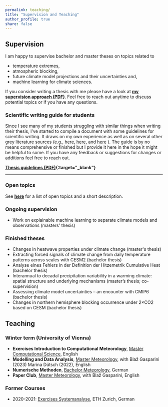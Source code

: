 ```yaml
---
permalink: teaching/
title: "Supervision and Teaching"
author_profile: true
share: false
---
```


Supervision
-----------

I am happy to supervise bachelor and master theses on topics related to
- temperature extremes,
- atmospheric blocking,
- future climate model projections and their uncertainties and,
- machine learning for climate sciences.

If you consider writing a thesis with me please have a look at <a href="/thesis/supervision_approach.pdf" target="_blank"><b>**my supervision approach (PDF)**</b></a>. Feel free to reach out anytime to discuss potential topics or if you have any questions.


### Scientific writing guide for students

Since I see many of my students struggling with similar things when writing their thesis, I've started to compile a document with some guidelines for scientific writing. It draws on my own experience as well as on several other grey literature sources (e.g.,
<a href="https://www.kuwi.europa-uni.de/en/lehrstuhl/vs/politik-JP/Hinweise-fuer-Studierende/index.html"  target="_blank">here</a>,
<a href="https://klimadynamik.univie.ac.at/?page_id=14"  target="_blank">here</a>, and
<a href="https://x.com/cesifoti/status/1773388661893017897"  target="_blank">here</a>
).
The guide is by no means comprehensive or finished but I provide it here in the hope it might be helpful to some. If you have any feedback or suggestions for changes or additions feel free to reach out.

**[Thesis guidelines (PDF)](/thesis/thesis_guidelines.pdf){:target="_blank"}**

---

### Open topics

See <a href="https://docs.google.com/presentation/d/1FBDPml7f29JS2rWBBFakq-Hdv_8iEz1b4m1onsod26o/edit?usp=sharing" target="_blank"><b>here</b></a> for a list of open topics and a short description. 

### Ongoing supervision

- Work on explainable machine learning to separate climate models and observations (masters' thesis)

### Finished theses

- Changes in heatwave properties under climate change (master's thesis)
- Extracting forced signals of climate change from daily temperature patterns across scales with CESM2 (bachelor thesis)
- Analyse eines Fehlers in der Definition der Hitzemetrik Cumulative Heat (bachelor thesis)
- Interannual to decadal precipitation variability in a warming climate: spatial structure and underlying mechanisms (master’s thesis; co-supervision)
- Assessing climate model uncertainties – an encounter with CMIP6 (bachelor thesis)
- Changes in northern hemisphere blocking occurrence under 2×CO2 based on CESM (bachelor thesis)


Teaching
--------

### Winter term (University of Vienna)


- **Exercises Introduction to Computational Meteorology**, <a href="https://mtbl.univie.ac.at/storage/media/mtbl02/2021_2022/2021_2022_59.pdf"  target="_blank">Master Computational Science</a>, English
- **Modelling and Data Analysis**, <a href="https://mtbl.univie.ac.at/storage/media/mtbl02/2021_2022/2021_2022_78.pdf" target="_blank">Master Meteorology</a>, with Blaž Gasparini (2023) Marina Dütsch (2022), English
- **Numerische Methoden**, <a href="https://mtbl.univie.ac.at/storage/media/mtbl02/2021_2022/2021_2022_77.pdf" target="_blank">Bachelor Meteorology</a>, German
- **Paper Club**, <a href="https://mtbl.univie.ac.at/storage/media/mtbl02/2021_2022/2021_2022_78.pdf" target="_blank">Master Meteorology</a>, with Blaž Gasparini, English


### Former Courses


- 2020-2021: <a href="http://www.vvz.ethz.ch/Vorlesungsverzeichnis/lerneinheit.view?semkez=2021W&lerneinheitId=147269&ansicht=LEHRVERANSTALTUNGEN" target="_blank">Exercises Systemanalyse</a>, ETH Zurich, German
